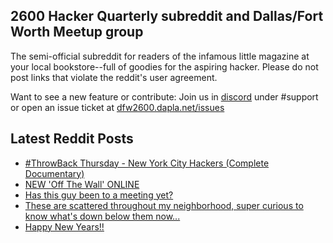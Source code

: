 ## 2600 Hacker Quarterly subreddit and Dallas/Fort Worth Meetup group
The semi-official subreddit for readers of the infamous little magazine at your local bookstore--full of goodies for the aspiring hacker. Please do not post links that violate the reddit's user agreement.

Want to see a new feature or contribute: 
Join us in [discord](https://dfw2600.dapla.net/chat) under #support or open an issue ticket at [dfw2600.dapla.net/issues](https://dfw2600.dapla.net/issues)

## Latest Reddit Posts
<!-- BLOG-POST-LIST:START -->
- [#ThrowBack Thursday - New York City Hackers (Complete Documentary)](https://www.reddit.com/r/2600/comments/rx85tg/throwback_thursday_new_york_city_hackers_complete/)
- [NEW 'Off The Wall' ONLINE](https://2600.com/wall/04-01-2022)
- [Has this guy been to a meeting yet?](https://www.reddit.com/r/2600/comments/rw9uw2/has_this_guy_been_to_a_meeting_yet/)
- [These are scattered throughout my neighborhood, super curious to know what's down below them now...](https://www.reddit.com/r/2600/comments/rtm2yk/these_are_scattered_throughout_my_neighborhood/)
- [Happy New Years!!](https://www.reddit.com/r/2600/comments/rtehy2/happy_new_years/)
<!-- BLOG-POST-LIST:END -->
